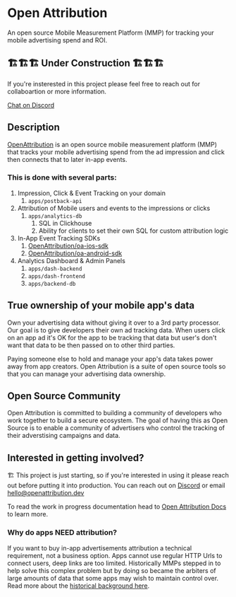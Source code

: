 # Open Attribution

An open source Mobile Measurement Platform (MMP) for tracking your mobile advertising spend and ROI.

## 🏗️🏗️🏗️ Under Construction 🏗️🏗️🏗️

If you're insterested in this project please feel free to reach out for collaboartion or more information.

[Chat on Discord](https://discord.gg/Z5ueYE3Ct3)

## Description

[OpenAttribution](https://openattribution.dev) is an open source mobile measurement platform (MMP) that tracks your mobile advertising spend from the ad impression and click then connects that to later in-app events. 

### This is done with several parts:

1. Impression, Click & Event Tracking on your domain
   1. `apps/postback-api`
2. Attribution of Mobile users and events to the impressions or clicks
   1. `apps/analytics-db`
      1. SQL in Clickhouse
      2. Ability for clients to set their own SQL for custom attribution logic
3. In-App Event Tracking  SDKs
   1. [OpenAttribution/oa-ios-sdk](https://github.com/OpenAttribution/oa-ios-sdk)
   2. [OpenAttribution/oa-android-sdk](https://github.com/OpenAttribution/oa-android-sdk)
4. Analytics Dashboard & Admin Panels
   1. `apps/dash-backend`
   2. `apps/dash-frontend`
   3. `apps/backend-db`

## True ownership of your mobile app's data

Own your advertising data without giving it over to a 3rd party processor. Our goal is to give developers their own ad tracking data. When users click on an app ad it's OK for the app to be tracking that data but user's don't want that data to be then passed on to other third parties.

Paying someone else to hold and manage your app's data takes power away from app creators. Open Attribution is a suite of open source tools so that you can manage your advertising data ownership.

## Open Source Community

Open Attribution is committed to building a community of developers who work together to build a secure ecosystem. The goal of having this as Open Source is to enable a community of advertisers who control the tracking of their adverstising campaigns and data.

## Interested in getting involved?

🏗️ This project is just starting, so if you're interested in using it please reach out before putting it into production. You can reach out on [Discord](https://discord.gg/Z5ueYE3Ct3) or email [hello@openattribution.dev](mailto:hello@openattribution.dev)

To read the work in progress documentation head to [Open Attribution Docs](https://openattribution.dev/docs/) to learn more.

### Why do apps NEED attribution?

If you want to buy in-app advertisements attribution a technical requirement, not a business option. Apps cannot use regular HTTP Urls to connect users, deep links are too limited. Historically MMPs stepped in to help solve this complex problem but by doing so became the arbiters of large amounts of data that some apps may wish to maintain control over. Read more about the [historical background here](https://openattribution.github.io/open-attribution/about/history).
